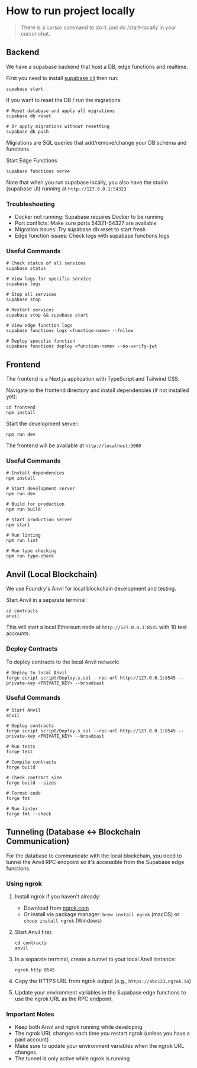 # How to run project locally

> There is a cursor command to do it. just do /start-locally in your cursor chat.

## Backend
We have a supabase backend that host a DB, edge functions and realtime.

First you need to install [supabase cli](https://supabase.com/docs/guides/local-development/cli/getting-started?queryGroups=platform&platform=macos&queryGroups=access-method&access-method=studio)
then run:
```
supabase start
```

If you want to reset the DB / run the migrations:
```
# Reset database and apply all migrations
supabase db reset

# Or apply migrations without resetting
supabase db push
```

Migrations are SQL queries that add/remove/change your DB schema and functions

Start Edge Functions
```
supabase functions serve
```

Note that when you run supabase locally, you also have the studio (supabase UI) running at `http://127.0.0.1:54323`

### Troubleshooting 

- Docker not running: Supabase requires Docker to be running
- Port conflicts: Make sure ports 54321-54327 are available
- Migration issues: Try supabase db reset to start fresh
- Edge function issues: Check logs with supabase functions logs

### Useful Commands

```
# Check status of all services
supabase status

# View logs for specific service
supabase logs

# Stop all services
supabase stop

# Restart services
supabase stop && supabase start

# View edge function logs
supabase functions logs <function-name> --follow

# Deploy specific function
supabase functions deploy <function-name> --no-verify-jwt
```

## Frontend
The frontend is a Next.js application with TypeScript and Tailwind CSS.

Navigate to the frontend directory and install dependencies (if not installed yet):
```
cd frontend
npm install
```

Start the development server:
```
npm run dev
```

The frontend will be available at `http://localhost:3000`

### Useful Commands

```
# Install dependencies
npm install

# Start development server
npm run dev

# Build for production
npm run build

# Start production server
npm start

# Run linting
npm run lint

# Run type checking
npm run type-check
```

## Anvil (Local Blockchain)
We use Foundry's Anvil for local blockchain development and testing.

Start Anvil in a separate terminal:
```
cd contracts
anvil
```

This will start a local Ethereum node at `http://127.0.0.1:8545` with 10 test accounts.

### Deploy Contracts

To deploy contracts to the local Anvil network:
```
# Deploy to local Anvil
forge script script/Deploy.s.sol --rpc-url http://127.0.0.1:8545 --private-key <PRIVATE_KEY> --broadcast

```

### Useful Commands

```
# Start Anvil
anvil

# Deploy contracts
forge script script/Deploy.s.sol --rpc-url http://127.0.0.1:8545 --private-key <PRIVATE_KEY> --broadcast

# Run tests
forge test

# Compile contracts
forge build

# Check contract size
forge build --sizes

# Format code
forge fmt

# Run linter
forge fmt --check
```

## Tunneling (Database ↔ Blockchain Communication)
For the database to communicate with the local blockchain, you need to tunnel the Anvil RPC endpoint so it's accessible from the Supabase edge functions.

### Using ngrok

1. Install ngrok if you haven't already:
   - Download from [ngrok.com](https://ngrok.com/download)
   - Or install via package manager: `brew install ngrok` (macOS) or `choco install ngrok` (Windows)

2. Start Anvil first:
   ```
   cd contracts
   anvil
   ```

3. In a separate terminal, create a tunnel to your local Anvil instance:
   ```
   ngrok http 8545
   ```

4. Copy the HTTPS URL from ngrok output (e.g., `https://abc123.ngrok.io`)

5. Update your environment variables in the Supabase edge functions to use the ngrok URL as the RPC endpoint.

### Important Notes

- Keep both Anvil and ngrok running while developing
- The ngrok URL changes each time you restart ngrok (unless you have a paid account)
- Make sure to update your environment variables when the ngrok URL changes
- The tunnel is only active while ngrok is running

